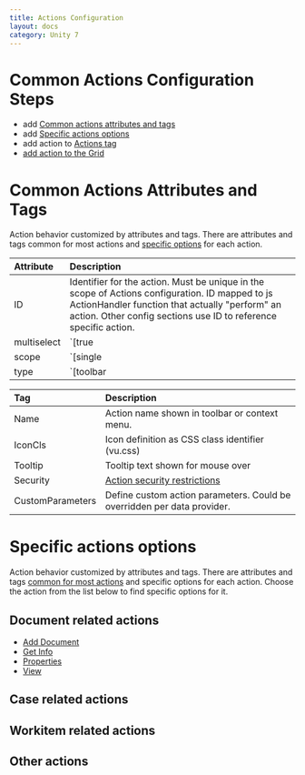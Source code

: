 ```yaml
---
title: Actions Configuration
layout: docs
category: Unity 7
---
```

# Common Actions Configuration Steps

- add [Common actions attributes and tags](#common-actions-attributes-and-tags)
- add [Specific actions options](#specific-actions-options)
- add action to [Actions tag](tags-list/actions-tag.md)
- [add action to the Grid](../../unity-react/configuration/grids.md#how-to-add-action-to-the-grid)

# Common Actions Attributes and Tags

Action behavior customized by attributes and tags. 
There are attributes and tags common for most actions and [specific options](#specific-actions-options) for each action. 

| Attribute | Description                              | 
|:--------------|:-----------------------------------------|
| ID            | Identifier for the action. Must be unique in the scope of Actions configuration. ID mapped to js ActionHandler function that actually "perform" an action. Other config sections use ID to reference specific action.|
| multiselect   | `[true|false]` *content to be added* |
| scope         | `[single|any]` *content to be added* |
| type          | `[toolbar|context-menu|column-click]` *content to be added* |


| Tag       | Description                              | 
|:----------|:-----------------------------------------|
| Name      | Action name shown in toolbar or context menu.|
| IconCls   | Icon definition as CSS class identifier (vu.css) |
| Tooltip   | Tooltip text shown for mouse over  |
| Security  | [Action security restrictions](../../unity-react/configuration/security.md#security-restrictions) | 
| CustomParameters  | Define custom action parameters. Could be overridden per data provider.   | 

# Specific actions options

Action behavior customized by attributes and tags. 
There are attributes and tags [common for most actions](#common-actions-attributes-and-tags) and specific options for each action. 
Choose the action from the list below to find specific options for it.

## Document related actions

- [Add Document](actions/add-document.md)
- [Get Info](actions/get-info.md)
- [Properties](actions/properties.md)  
- [View](actions/view-document.md)

## Case related actions

## Workitem related actions

## Other actions
